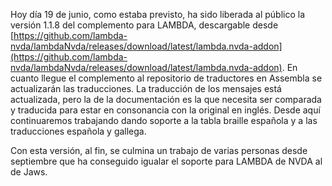<!-- 
.. title: Liberada la versión 1.1.8 del complemento para LAMBDA, primera versión estable
.. slug: liberada-la-version-118-del-complemento-para-lambda-primera-version-estable
.. date: 2017-06-19 12:25:53 UTC+02:00
.. tags: 
.. category: 
.. link: 
.. description: 
.. type: text
.. author: Iván Novegil
-->

Hoy día 19 de junio, como estaba previsto, ha sido liberada al público la versión 1.1.8 del complemento para LAMBDA, descargable desde [https://github.com/lambda-nvda/lambdaNvda/releases/download/latest/lambda.nvda-addon](https://github.com/lambda-nvda/lambdaNvda/releases/download/latest/lambda.nvda-addon).
En cuanto llegue el complemento al repositorio de traductores en Assembla se actualizarán las traducciones. La traducción de los mensajes está actualizada, pero la de la documentación es la que necesita ser comparada y traducida para estar en consonancia con la original en inglés.
Desde aquí continuaremos trabajando dando soporte a la tabla braille española y a las traducciones española y gallega.

Con esta versión, al fin, se culmina un trabajo de varias personas desde septiembre que ha conseguido igualar el soporte para LAMBDA de NVDA al de Jaws.
